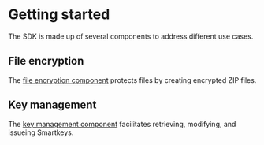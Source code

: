 # Getting started
The SDK is made up of several components to address different use cases.

## File encryption
The [file encryption component] protects files by creating encrypted ZIP files.

## Key management
The [key management component] facilitates retrieving, modifying, and issueing Smartkeys.

[file encryption component]: fileEncryption
[key management component]: keyManagement
